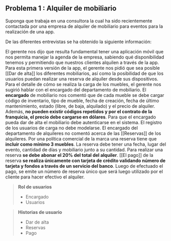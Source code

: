 ## Problema 1 : Alquiler de mobiliario 

Suponga que trabaja en una consultora la cual ha sido recientemente contactada por una empresa de alquiler de mobiliario para eventos para la realización de una app. 

De las diferentes entrevistas se ha obtenido la siguiente información: 

El gerente nos dijo que resulta fundamental tener una aplicación móvil que nos permita manejar la agenda de la empresa, sabiendo qué disponibilidad tenemos y permitiendo que nuestros clientes alquilen a través de la app. Para esta primera versión de la app, el gerente nos pidió que sea posible [[Dar de alta]] los diferentes mobiliarios, así como la posibilidad de que los usuarios puedan realizar una reserva de alquiler desde sus dispositivos. Para el detalle de cómo se realiza la carga de los muebles, el gerente nos sugirió hablar con el encargado del departamento de mobiliario. El **encargado** de mobiliario nos comentó que de cada mueble se debe cargar código de inventario, tipo de mueble, fecha de creación, fecha de último mantenimiento, estado (libre, de baja, alquilado) y el precio de alquiler. Además, **no pueden existir códigos repetidos y por el contrato de la franquicia, el precio debe cargarse en dólares**. Para que el encargado pueda dar de alta el mobiliario debe autenticarse en el sistema. El registro de los usuarios de carga no debe modelarse. 
El encargado del departamento de alquileres no comentó acerca de las [[Reservas]] de los alquileres. Por una política comercial de la marca una reserva tiene que **incluir como mínimo 3 muebles**. La reserva debe tener una fecha, lugar del evento, cantidad de días y mobiliario junto a su cantidad. Para realizar una reserva **se debe abonar el 20% del total del alquiler**. [[El pago]] de la reserva **se realiza únicamente con tarjeta de crédito validando número de tarjeta y fondos a través de un servicio del banco**. Luego de efectuado el pago, se emite un número de reserva único que será luego utilizado por el cliente para hacer efectivo el alquiler.

> **Rol de usuarios**
>- Encargado
>- Usuarios

> **Historias de usuario**
>- Dar de alta
>- Reservas
>- Pago